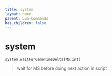 ```yaml
---
title: system
layout: home
parent: Lua-Commands
has_children: false
---
```

# system
```system.waitForGameTimeDelta(MS:int)```
>wait for MS before doing next action in script
